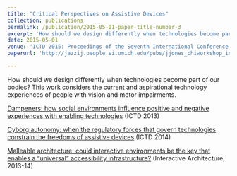 ```yaml
---
title: "Critical Perspectives on Assistive Devices"
collection: publications
permalink: /publication/2015-05-01-paper-title-number-3
excerpt: 'How should we design differently when technologies become part of our bodies? '
date: 2015-05-01
venue: 'ICTD 2015: Proceedings of the Seventh International Conference on Information and Communication Technologies and Development'
paperurl: 'http://jazzij.people.si.umich.edu/pubs/jjones_chiworkshop_interarch_designhealth.pdf'

---
```

How should we design differently when technologies become part of our bodies? This work considers the current and aspirational technology experiences of people with vision and motor impairments.



[Dampeners:  how social environments influence positive and negative experiences with enabling technologies](https://dl.acm.org/authorize?N42838) (ICTD 2013)

[Cyborg autonomy: when the regulatory forces that govern technologies constrain the freedoms of assistive devices](https://dl.acm.org/authorize?N42839) (ICTD 2014)

[Malleable architecture: could interactive environments be the key that enables a “universal” accessibility infrastructure?](http://jazzij.people.si.umich.edu/pubs/jjones_chiworkshop_interarch_designhealth.pdf) (Interactive Architecture, 2013-14)
